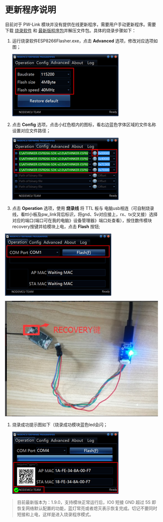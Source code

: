 # 更新程序说明

目前对于 PW-Link 模块并没有提供在线更新程序，需要用户手动更新程序。需要下载 [烧录软件](http://fw.cuav.net/pc/ESP8266Flasher.rar) 和 [最新版程序包](http://fw.cuav.net/pc/wifilink.rar)并解压文件包。具体的烧录步骤如下：

1. 运行烧录软件ESP8266Flasher.exe，点击 **Advanced** 选项，修改对应选项如图；

   ![](/images/pwlink-update-advanced.png)

2. 点击 **Config** 选项，点击小红色框内的图标，看右边蓝色字体区域的文件名称设置对应文件路径；

   ![](/images/pwlink-update-config.png)

3. 点击 **Operation** 选项，使用 **烧录线** 将 TTL 板与 电脑usb相连（可自制烧录线，看ttl小板及pw\_link背后标识，将gnd、5v对应接上，rx、tx交叉接）选择对应的端口\(端口可在我的电脑》设备管理器》端口处查看），按住数传模块recovery按键并给模块上电，点击 **Flash** 按钮;

![](/images/pwlink-update-operation.png)

![](/assets/WI2.jpg)

1. 烧录成功提示图如下（烧录成功模块蓝色led会闪；

   ![](/images/pwlink-update-msg.png)

> 目前最新版本为：1.9.0，支持模块正常运行后，IO0 短接 GND 超过 5S 即恢复网络默认配置的功能，蓝灯常亮或者熄灭表示恢复完成。切记不要同时短接和上电，这样是进入烧录程序模式。



